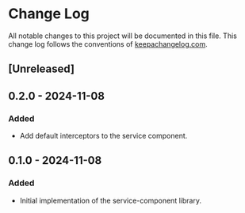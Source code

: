 # Change Log

All notable changes to this project will be documented in this file. This change log follows the conventions
of [keepachangelog.com](http://keepachangelog.com/).

## [Unreleased]

## 0.2.0 - 2024-11-08

### Added

- Add default interceptors to the service component.

## 0.1.0 - 2024-11-08

### Added

- Initial implementation of the service-component library.
